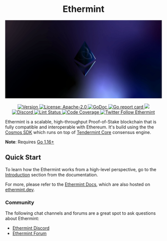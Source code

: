 <!--
parent:
  order: false
-->

<div align="center">
  <h1> Ethermint </h1>
</div>

![banner](docs/ethermint.jpg)

<div align="center">
  <a href="https://github.com/tharsis/ethermint/releases/latest">
    <img alt="Version" src="https://img.shields.io/github/tag/tharsis/ethermint.svg" />
  </a>
  <a href="https://github.com/tharsis/ethermint/blob/main/LICENSE">
    <img alt="License: Apache-2.0" src="https://img.shields.io/github/license/tharsis/ethermint.svg" />
  </a>
  <a href="https://pkg.go.dev/github.com/tharsis/ethermint">
    <img alt="GoDoc" src="https://godoc.org/github.com/tharsis/ethermint?status.svg" />
  </a>
  <a href="https://goreportcard.com/report/github.com/tharsis/ethermint">
    <img alt="Go report card" src="https://goreportcard.com/badge/github.com/tharsis/ethermint"/>
  </a>
  <a href="https://bestpractices.coreinfrastructure.org/projects/5018">
    <img src="https://bestpractices.coreinfrastructure.org/projects/5018/badge">
  </a>
</div>
<div align="center">
  <a href="https://discord.gg/3ZbxEq4KDu">
    <img alt="Discord" src="https://img.shields.io/discord/809048090249134080.svg" />
  </a>
  <!-- <a href="https://github.com/tharsis/ethermint/actions?query=branch%3Amain+workflow%3ABuild">
    <img alt="Build Status" src="https://github.com/tharsis/ethermint/actions/workflows/build.yml/badge.svg?branch=main" />
  </a> -->
  <a href="https://github.com/tharsis/ethermint/actions?query=branch%3Amain+workflow%3ALint">
    <img alt="Lint Status" src="https://github.com/tharsis/ethermint/actions/workflows/lint.yml/badge.svg?branch=main" />
  </a>
  <a href="https://codecov.io/gh/tharsis/ethermint">
    <img alt="Code Coverage" src="https://codecov.io/gh/tharsis/ethermint/branch/main/graph/badge.svg" />
  </a>
    <a href="https://twitter.com/ethermint">
    <img alt="Twitter Follow Ethermint" src="https://img.shields.io/twitter/follow/ethermint"/>
  </a>
</div>

Ethermint is a scalable, high-throughput Proof-of-Stake blockchain that is fully compatible and
interoperable with Ethereum. It's build using the the [Cosmos SDK](https://github.com/cosmos/cosmos-sdk/) which runs on top of [Tendermint Core](https://github.com/tendermint/tendermint) consensus engine.

**Note**: Requires [Go 1.16+](https://golang.org/dl/)

## Quick Start

To learn how the Ethermint works from a high-level perspective, go to the [Introduction](./docs/intro/overview.md) section from the documentation.

For more, please refer to the [Ethermint Docs](./docs/), which are also hosted on [ethermint.dev](https://ethermint.dev/).

### Community

The following chat channels and forums are a great spot to ask questions about Ethermint:

- [Ethermint Discord](https://discord.gg/3ZbxEq4KDu)
- [Ethermint Forum](https://forum.cosmos.network/c/ethermint)
